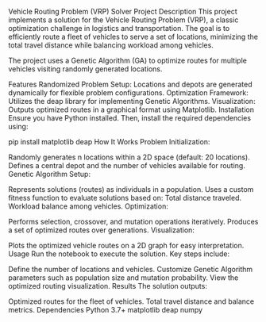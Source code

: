 Vehicle Routing Problem (VRP) Solver
Project Description
This project implements a solution for the Vehicle Routing Problem (VRP), a classic optimization challenge in logistics and transportation. The goal is to efficiently route a fleet of vehicles to serve a set of locations, minimizing the total travel distance while balancing workload among vehicles.

The project uses a Genetic Algorithm (GA) to optimize routes for multiple vehicles visiting randomly generated locations.

Features
Randomized Problem Setup: Locations and depots are generated dynamically for flexible problem configurations.
Optimization Framework: Utilizes the deap library for implementing Genetic Algorithms.
Visualization: Outputs optimized routes in a graphical format using Matplotlib.
Installation
Ensure you have Python installed. Then, install the required dependencies using:

pip install matplotlib deap
How It Works
Problem Initialization:

Randomly generates n locations within a 2D space (default: 20 locations).
Defines a central depot and the number of vehicles available for routing.
Genetic Algorithm Setup:

Represents solutions (routes) as individuals in a population.
Uses a custom fitness function to evaluate solutions based on:
Total distance traveled.
Workload balance among vehicles.
Optimization:

Performs selection, crossover, and mutation operations iteratively.
Produces a set of optimized routes over generations.
Visualization:

Plots the optimized vehicle routes on a 2D graph for easy interpretation.
Usage
Run the notebook to execute the solution. Key steps include:

Define the number of locations and vehicles.
Customize Genetic Algorithm parameters such as population size and mutation probability.
View the optimized routing visualization.
Results
The solution outputs:

Optimized routes for the fleet of vehicles.
Total travel distance and balance metrics.
Dependencies
Python 3.7+
matplotlib
deap
numpy

